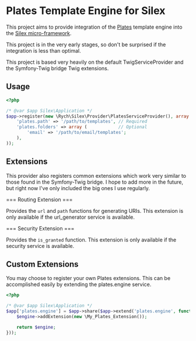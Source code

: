 Plates Template Engine for Silex
================================

This project aims to provide integration of the [Plates](http://platesphp.com/)
template engine into the [Silex micro-framework](http://silex.sensiolabs.org/).

This project is in the very early stages, so don't be surprised if the
integration is less than optimal.

This project is based very heavily on the default TwigServiceProvider and
the Symfony-Twig bridge Twig extensions.

Usage
-----

```php
<?php

/* @var $app Silex\Application */
$app->register(new \Rych\Silex\Provider\PlatesServiceProvider(), array (
    'plates.path' => '/path/to/templates', // Required
    'plates.folders' => array (            // Optional
        'email' => '/path/to/email/templates';
    ),
));

```

Extensions
----------

This provider also registers common extensions which work very similar to
those found in the Symfony-Twig bridge. I hope to add more in the future, but
right now I've only included the big ones I use regularly.

=== Routing Extension ===

Provides the `url` and `path` functions for generating URIs. This extension is
only available if the url_generator service is available.

=== Security Extension ===

Provides the `is_granted` function. This extension is only available if the
security service is available.

Custom Extensions
-----------------

You may choose to register your own Plates extensions. This can be accomplished
easily by extending the plates.engine service.

```php
<?php

/* @var $app Silex\Application */
$app['plates.engine'] = $app->share($app->extend('plates.engine', function($engine, $app) {
    $engine->addExtension(new \My_Plates_Extension());

    return $engine;
}));

```

